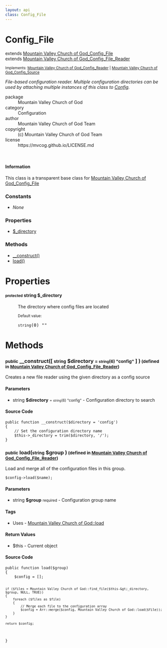 ```yaml
---
layout: api
class: Config_File
---
```

<h1>Config_File</h1>
extends <a href='/documentation/api/Mountain Valley Church of God_Config_File'>Mountain Valley Church of God_Config_File</a>
<br />
extends <a href='/documentation/api/Mountain Valley Church of God_Config_File_Reader'>Mountain Valley Church of God_Config_File_Reader</a>
<br />
<p class='interfaces'>
<small>Implements: <a href='/documentation/api/Mountain Valley Church of God_Config_Reader'>Mountain Valley Church of God_Config_Reader</a> | <a href='/documentation/api/Mountain Valley Church of God_Config_Source'>Mountain Valley Church of God_Config_Source</a></small>
</p>
<p>
<i><p>File-based configuration reader. Multiple configuration directories can be
used by attaching multiple instances of this class to <a href="/index.php/">Config</a>.</p>
</i>
</p>
<dl class='tags'>
<dt>package</dt>
<dd>Mountain Valley Church of God</dd>
<dt>category</dt>
<dd>Configuration</dd>
<dt>author</dt>
<dd>Mountain Valley Church of God Team</dd>
<dt>copyright</dt>
<dd>(c) Mountain Valley Church of God Team</dd>
<dt>license</dt>
<dd>https://mvcog.github.io/LICENSE.md</dd>
</dl>
<br />
<div class='callout-block callout-info'>
<div class='icon-holder'>
<i class='fas fa-info-circle'></i>
</div>
<div class='content'>
<h4 class='callout-title'>Information</h4>
<p>This class is a transparent base class for <a href='/documentation/api/Mountain Valley Church of God_Config_File'>Mountain Valley Church of God_Config_File</a></p>
</div>
</div>
<div class='toc row d-none d-sm-flex d-md-flex d-lg-flex d-xl-flex'>
<div class='constants col-4'>
<h3>Constants</h3>
<ul>
<li>
<em>None</em>
</li>
</ul>
</div>
<div class='properties col-4'>
<h3>Properties</h3>
<ul>
<li>
<a href="#property-_directory">$_directory</a>
</li>
</ul>
</div>
<div class='methods col-4'>
<h3>Methods</h3>
<ul>
<li>
<a href="#__construct">__construct()</a>
</li>
<li>
<a href="#load">load()</a>
</li>

</ul>
</div>
</div>
<h1 id='properties'>Properties</h1>
<div class='properties'>
<dl>
<dt>
<h4 id='property-_directory'><small>protected</small>  <span class='blue'>string</span> $_directory</h4>
</dt>
<dd>
 <p>The directory where config files are located</p>
</dd>
<dd>
 </dd>
<dd>
<small>Default value:</small>
<br />
 <pre class="debug"><small>string</small><span>(0)</span> ""</pre></dd>
</dl>
</div>
<h1 id='methods'>Methods</h1>
<div class='methods'>

<div class='method'>
<h3 id="__construct"><small>public</small>  __construct([ <small>string</small> <span class="param" title="Configuration directory to search">$directory</span> <small>= <small>string</small><span>(6)</span> "config"</small> ] )<small> (defined in <a href='/documentation/api/Mountain Valley Church of God_Config_File_Reader'>Mountain Valley Church of God_Config_File_Reader</a>)</small></h3>
<div class='description'><p>Creates a new file reader using the given directory as a config source</p>
</div>
<h4>Parameters</h4>
<ul>
<li>
 <span class="blue">string </span><strong> $directory</strong> <small> = <small>string</small><span>(6)</span> "config"</small> - Configuration directory to search</li>
</ul>
<div class="method-source">
<h4>Source Code</h4>
<pre>
<code class="language-php">public function __construct($directory = &#039;config&#039;)
{
	// Set the configuration directory name
	$this-&gt;_directory = trim($directory, &#039;/&#039;);
}</code>
</pre>
</div>
</div>

<div class='method'>
<h3 id="load"><small>public</small>  load(<small>string</small> <span class="param" title="Configuration group name">$group</span> )<small> (defined in <a href='/documentation/api/Mountain Valley Church of God_Config_File_Reader'>Mountain Valley Church of God_Config_File_Reader</a>)</small></h3>
<div class='description'><p>Load and merge all of the configuration files in this group.</p>

<pre><code>$config-&gt;load($name);
</code></pre>
</div>
<h4>Parameters</h4>
<ul>
<li>
 <span class="blue">string </span><strong> $group</strong> <small>required</small> - Configuration group name</li>
</ul>
<h4>Tags</h4>
<ul class='tags'>
<li>Uses - <a href="#load">Mountain Valley Church of God::load</a></li>
</ul>
<h4>Return Values</h4>
<ul class='return'>
<li>
<span class='blue'>$this</span>  - Current object 
</li></ul>
<div class="method-source">
<h4>Source Code</h4>
<pre>
<code class="language-php">public function load($group)
{
	$config = [];

	if ($files = Mountain Valley Church of God::find_file($this-&gt;_directory, $group, NULL, TRUE))
	{
		foreach ($files as $file)
		{
			// Merge each file to the configuration array
			$config = Arr::merge($config, Mountain Valley Church of God::load($file));
		}
	}

	return $config;
}</code>
</pre>
</div>
</div>
</div>
